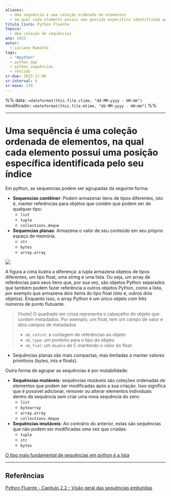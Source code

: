 ```yaml
---
aliases:
  - Uma sequência é uma coleção ordenada de elementos
  - na qual cada elemento possui uma posição específica identificada pelo seu índice
titulo_livro: Python Fluente
topico:
  - Uma coleção de sequências
ano: 2023
autor:
  - Luciano Ramalho
tags:
  - "#python"
  - python_opp
  - python_sequências
  - revisão
sr-due: 2023-11-06
sr-interval: 4
sr-ease: 270
---
```

%%
data:: `=dateformat(this.file.ctime, "dd-MM-yyyy - HH:mm")`
modificado:: `=dateformat(this.file.mtime, "dd-MM-yyyy - HH:mm")`
%%

---
# Uma sequência é uma coleção ordenada de elementos, na qual cada elemento possui uma posição específica identificada pelo seu índice

Em python, as sequencias podem ser agrupadas da seguinte forma:

- **Sequencias contêiner**: Podem armazenar itens de tipos diferentes, isto é, manter referências para objetos que contém que podem ser de qualquer tipo:
	- `list`
	- `tuple`
	- `collections.deque`
- **Sequencias planas**: Armazena o valor de seu conteúdo em seu próprio espaço de memória.
	- `str`
	- `bytes`
	- `array.array`

![](sequencias_conteiner_e_plana.png)

A figura a cima ilustra a diferença: a tupla armazena objetos de tipos diferentes, um tipo float, uma string e uma lista. Ou seja, um array de referências para seus itens que, por sua vez, são objetos Python separados que também podem fazer referência a outros objetos Python, como a lista, por exemplo que armazena dois items do tipo float (isto é, outros dois objetos). Enquanto isso, o array Python é um único objeto com três números de ponto flutuante. 

>[!note] O quadrado em cinza representa o cabeçalho do objeto que contém metadados. Por exemplo, um float, tem um campo de valor e dois campos de metadados
>- `ob_refcnt`: a contagem de referências ao objeto
>- `ob_type`: um ponteiro para o tipo do objeto
>- `ob_fval`: um `double` de C mantendo o valor do float

- Sequências planas são mais compactas, mas limitadas a manter valores primitivos (bytes, ints e floats). 

Outra forma de agrupar as sequências é por mutabilidade:

- **Sequências mutáveis**: sequências mutáveis são coleções ordenadas de elementos que podem ser modificadas após a sua criação. Isso significa que é possível adicionar, remover ou alterar elementos individuais dentro da sequência sem criar uma nova sequência do zero:
	- `list`
	- `bytearray`
	- `array.array`
	- `collections.deque`
- **Sequências imutáveis**: Ao contrário do anterior, estas são sequências que não podem ser modificadas uma vez que criadas:
	- `tuple`
	- `str`
	- `bytes`

[O tipo mais fundamental de sequências em python é a lista](19072023170427-o-tipo-mais-fundamental-de-sequências-em-python-é-a-lista.md)

----
## Referências 
[Python Fluente - Capitulo 2.2 - Visão geral das sequências embutidas](https://pythonfluente.com/#_uma_vis%C3%A3o_geral_das_sequ%C3%AAncias_embutidas)